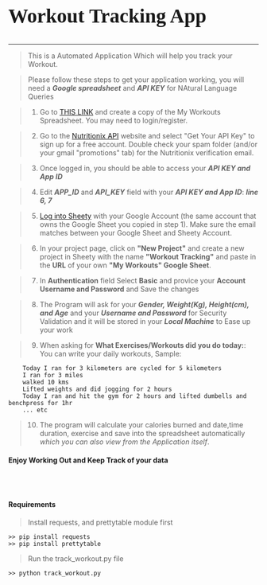 ## 
<h2 style="font-family: Times New Roman, sans-serif; font-size: 40">Workout Tracking App</h2>

***

> This is a Automated Application Which will help you track your Workout. 

> Please follow these steps to get your application working, you will need a ***Google spreadsheet*** and ***API KEY*** for NAtural Language Queries

> 1. Go to [THIS LINK](https://docs.google.com/spreadsheets/d/19mXz3dF6Z4mlIemn0QMIIm-zDYz0aQcQJxhfjYboaoc/edit?usp=sharing) and create a copy of the My Workouts Spreadsheet. You may need to login/register.

> 2. Go to the [Nutritionix API](https://www.nutritionix.com/business/api) website and select "Get Your API Key" to sign up for a free account. Double check your spam folder (and/or your gmail "promotions" tab) for the Nutritionix verification email.

> 3. Once logged in, you should be able to access your ***API KEY and App ID***

> 4. Edit ***APP_ID*** and ***API_KEY*** field with your ***API KEY and App ID***:       ***line 6, 7***

> 5. [Log into Sheety](https://sheety.co/) with your Google Account (the same account that owns the Google Sheet you copied in step 1). Make sure the email matches between your Google Sheet and Sheety Account.

> 6. In your project page, click on **"New Project"** and create a new project in Sheety with the name **"Workout Tracking"** and paste in the **URL** of your own **"My Workouts" Google Sheet**.

> 7. In **Authentication** field Select **Basic** and provice your **Account Username and Password** and Save the changes

> 8. The Program will ask for your ***Gender, Weight(Kg), Height(cm), and Age*** and your ***Username and Password*** for Security Validation and it will be stored in your ***Local Machine*** to Ease up your work 

> 9. When asking for **What Exercises/Workouts did you do today:**: You can write your daily workouts, Sample:
```
	Today I ran for 3 kilometers are cycled for 5 kilometers
	I ran for 3 miles 
	walked 10 kms
	Lifted weights and did jogging for 2 hours
	Today I ran and hit the gym for 2 hours and lifted dumbells and benchpress for 1hr
	... etc
```

> 10. The program will calculate your calories burned and date,time duration, exercise and save into the spreadsheet automatically *which you can also view from the Application itself*.

#### Enjoy Working Out and Keep Track of your data

<br><br>


#### Requirements
> Install requests, and prettytable module first

```
>> pip install requests
>> pip install prettytable
```

> Run the track_workout.py file 
```
>> python track_workout.py

```
